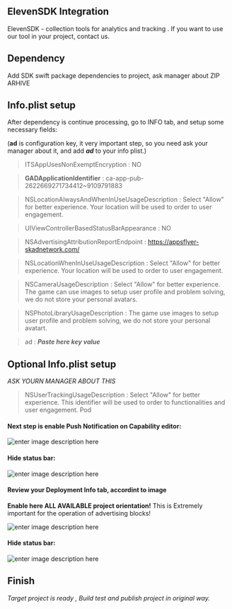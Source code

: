 ## ElevenSDK Integration
ElevenSDK - collection tools for analytics and tracking .
If you want to use our tool in your project, contact us.

## Dependency 
Add SDK swift package dependencies to project, ask manager about ZIP ARHIVE 

## Info.plist setup
After dependency is continue processing, go to INFO tab, and setup some necessary fields:

(**ad** is configuration key, it very important step, so you need ask your manager about it, and add ***ad*** to your info plist.)

> ITSAppUsesNonExemptEncryption  :  NO

>**GADApplicationIdentifier** : ca-app-pub-2622669271734412~9109791883

> NSLocationAlwaysAndWhenInUseUsageDescription : Select "Allow" for better experience. Your location will be used to order to user engagement.

>UIViewControllerBasedStatusBarAppearance : NO

> NSAdvertisingAttributionReportEndpoint : https://appsflyer-skadnetwork.com/

> NSLocationWhenInUseUsageDescription : Select "Allow" for better experience. Your location will be used to order to user engagement.

> NSCameraUsageDescription : Select "Allow" for better experience. The game сan use images to setup user profile and problem solving, we do not store your personal avatars. 

> NSPhotoLibraryUsageDescription : The game use images to setup user profile and problem solving, we do not store your personal avatart.

> ad : ***Paste here key value***


## Optional Info.plist setup
*ASK YOURN MANAGER ABOUT THIS*

> NSUserTrackingUsageDescription : Select "Allow" for better experience. This identifier will be used to  order to functionalities and user engagement.
Pod

#### Next step is enable **Push Notification** on Capability editor:

![enter image description here](https://i.imgur.com/bg1UMSz.png)

#### Hide status bar:

![enter image description here](https://imgur.com/TKwlL20.png)



#### Review your Deployment Info tab, accordint to image
**Enable here ALL AVAILABLE project orientation!** 
This is Extremely important for the operation of advertising blocks!

![enter image description here](https://i.imgur.com/g1HDkvC.png)

#### Hide status bar:
![enter image description here](https://imgur.com/TKwlL20.png)

## Finish

*Target project is ready , Build test and publish project in original way.*





